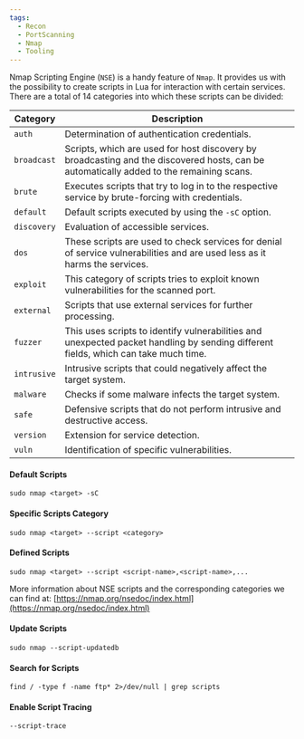 ```yaml
---
tags:
  - Recon
  - PortScanning
  - Nmap
  - Tooling
---
```

 Nmap Scripting Engine (`NSE`) is a handy feature of `Nmap`. It provides us with the possibility to create scripts in Lua for interaction with certain services. There are a total of 14 categories into which these scripts can be divided:

| **Category** | **Description**                                                                                                                         |
| ------------ | --------------------------------------------------------------------------------------------------------------------------------------- |
| `auth`       | Determination of authentication credentials.                                                                                            |
| `broadcast`  | Scripts, which are used for host discovery by broadcasting and the discovered hosts, can be automatically added to the remaining scans. |
| `brute`      | Executes scripts that try to log in to the respective service by brute-forcing with credentials.                                        |
| `default`    | Default scripts executed by using the `-sC` option.                                                                                     |
| `discovery`  | Evaluation of accessible services.                                                                                                      |
| `dos`        | These scripts are used to check services for denial of service vulnerabilities and are used less as it harms the services.              |
| `exploit`    | This category of scripts tries to exploit known vulnerabilities for the scanned port.                                                   |
| `external`   | Scripts that use external services for further processing.                                                                              |
| `fuzzer`     | This uses scripts to identify vulnerabilities and unexpected packet handling by sending different fields, which can take much time.     |
| `intrusive`  | Intrusive scripts that could negatively affect the target system.                                                                       |
| `malware`    | Checks if some malware infects the target system.                                                                                       |
| `safe`       | Defensive scripts that do not perform intrusive and destructive access.                                                                 |
| `version`    | Extension for service detection.                                                                                                        |
| `vuln`       | Identification of specific vulnerabilities.                                                                                             |
#### Default Scripts

```shell-session
sudo nmap <target> -sC
```

#### Specific Scripts Category

```shell-session
sudo nmap <target> --script <category>
```

#### Defined Scripts

```shell-session
sudo nmap <target> --script <script-name>,<script-name>,...
```

More information about NSE scripts and the corresponding categories we can find at: [https://nmap.org/nsedoc/index.html](https://nmap.org/nsedoc/index.html)

#### Update Scripts 

```shell-session
sudo nmap --script-updatedb
```

#### Search for Scripts 

```shell-session
find / -type f -name ftp* 2>/dev/null | grep scripts
```


#### Enable Script Tracing 

```
--script-trace
```
